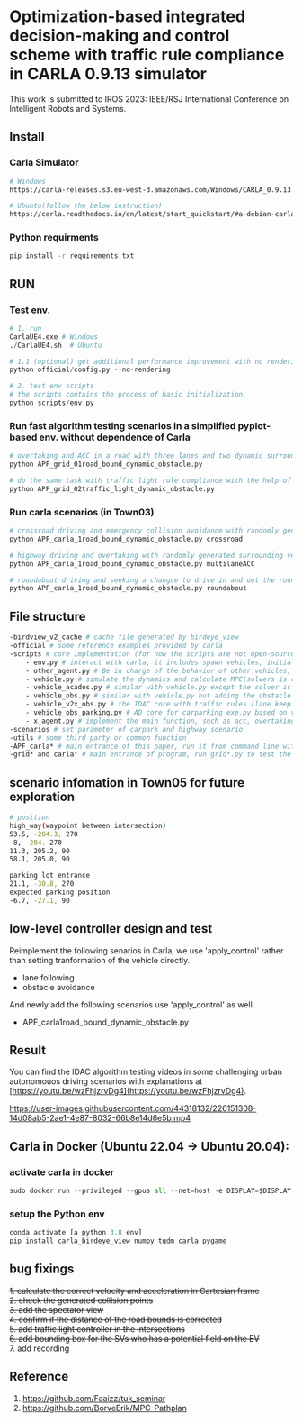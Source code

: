 # Optimization-based integrated decision-making and control scheme with traffic rule compliance in CARLA 0.9.13 simulator

This work is submitted to IROS 2023: IEEE/RSJ International Conference on Intelligent Robots and Systems.

## Install

### Carla Simulator
```bash
# Windows
https://carla-releases.s3.eu-west-3.amazonaws.com/Windows/CARLA_0.9.13.zip

# Ubuntu(follow the below instruction)
https://carla.readthedocs.io/en/latest/start_quickstart/#a-debian-carla-installation
```

### Python requirments

```bash
pip install -r requirements.txt
```

## RUN

### Test env.

```python
# 1. run 
CarlaUE4.exe # Windows
./CarlaUE4.sh  # Ubuntu

# 1.1 (optional) get additional performance improvement with no rendering
python official/config.py --no-rendering

# 2. test env scripts
# the scripts contains the process of basic initialization.
python scripts/env.py
```

### Run fast algorithm testing scenarios in a simplified pyplot-based env. without dependence of Carla
```bash
# overtaking and ACC in a road with three lanes and two dynamic surrounding vehicles
python APF_grid_01road_bound_dynamic_obstacle.py

# do the same task with traffic light rule compliance with the help of APF
python APF_grid_02traffic_light_dynamic_obstacle.py 
```

### Run carla scenarios (in Town03)
``` bash 
# crossroad driving and emergency collision avoidance with randomly generated surrounding vehicles
python APF_carla_1road_bound_dynamic_obstacle.py crossroad

# highway driving and overtaking with randomly generated surrounding vehicles
python APF_carla_1road_bound_dynamic_obstacle.py multilaneACC

# roundabout driving and seeking a changce to drive in and out the roundabout with randomly generated surrounding vehicles
python APF_carla_1road_bound_dynamic_obstacle.py roundabout
```

## File structure
```bash
-birdview_v2_cache # cache file generated by birdeye_view
-official # some reference examples provided by carla
-scripts # core implementation (for now the scripts are not open-source, we will release them after June 2023. Keep watching please!)
    - env.py # interact with carla, it includes spawn vehicles, initial visualization and carla environment, etc.
    - other_agent.py # Be in charge of the behavior of other vehicles, like following the lane and change lane
    - vehicle.py # simulate the dynamics and calculate MPC(solvers is casadi)
    - vehicle_acados.py # similar with vehicle.py except the solver is acados
    - vehicle_obs.py # similar with vehicle.py but adding the obstacle constraints
    - vehicle_v2x_obs.py # the IDAC core with traffic rules (lane keeping, not running to solid lane markings, not running a red light, etc)
    - vehicle_obs_parking.py # AD core for carparking_exe.py based on vehicle_obs.py
    - x_agent.py # implement the main function, such as acc, overtaking and parking
-scenarios # set parameter of carpark and highway scenario
-utils # some third party or common function
-APF_carla* # main entrance of this paper, run it from command line with a augment (crossroad, multilaneACC, roundabout,...), before that you need to launch CarlaUE4 following the instruction above.
-grid* and carla* # main entrance of program, run grid*.py to test the algorithm. The name with *grid* means testing in grid enviroment. carla* need to run carla simulator first.
```
## scenario infomation in Town05 for future exploration

```bash
# position
high_way(waypoint between intersection)
53.5, -204.3, 270
-8, -204. 270
11.3, 205.2, 90
58.1, 205.0, 90

parking lot entrance
21.1, -30.8, 270
expected parking position
-6.7, -27.1, 90
```
## low-level controller design and test
Reimplement the following senarios in Carla, we use 'apply_control' rather than setting tranformation of the vehicle directly.

- lane following
- obstacle avoidance

And newly add the following scenarios use 'apply_control' as well.

- APF_carla1road_bound_dynamic_obstacle.py
## Result
You can find the IDAC algorithm testing videos in some challenging urban autonomouos driving scenarios with explanations at [https://youtu.be/wzFhjzrvDg4](https://youtu.be/wzFhjzrvDg4).


https://user-images.githubusercontent.com/44318132/226151308-14d08ab5-2ae1-4e87-8032-66b8e14d6e5b.mp4


## Carla in Docker (Ubuntu 22.04 -> Ubuntu 20.04):
### activate carla in docker
```python
sudo docker run --privileged --gpus all --net=host -e DISPLAY=$DISPLAY carlasim/carla:latest /bin/bash ./CarlaUE4.sh
```
### setup the Python env
```python
conda activate [a python 3.8 env]
pip install carla_birdeye_view numpy tqdm carla pygame
```




## bug fixings

~~1. calculate the correct velocity and acceleration in Cartesian frame~~  
~~2. check the generated collision points~~  
~~3. add the spectator view~~  
~~4. confirm if the distance of the road bounds is corrected~~    
~~5. add traffic light controller in the intersections~~  
~~6. add bounding box for the SVs who has a potential field on the EV~~  
7. add recording  

## Reference

1. https://github.com/Faaizz/tuk_seminar  
2. https://github.com/BorveErik/MPC-Pathplan


